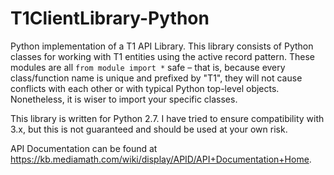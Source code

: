 T1ClientLibrary-Python
================

Python implementation of a T1 API Library. This library consists of Python classes for working with T1 entities using the active record pattern. These modules are all `from module import *` safe – that is, because every class/function name is unique and prefixed by "T1", they will not cause conflicts with each other or with typical Python top-level objects. Nonetheless, it is wiser to import your specific classes.

This library is written for Python 2.7. I have tried to ensure compatibility with 3.x, but this is not guaranteed and should be used at your own risk.

API Documentation can be found at https://kb.mediamath.com/wiki/display/APID/API+Documentation+Home.
